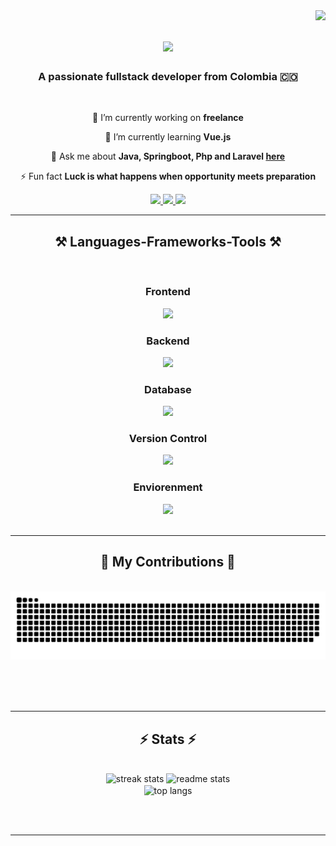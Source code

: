 <img align="right" src="https://visitor-badge.laobi.icu/badge?page_id=salesp07.salesp07" />

<h1 align="center">
    <img src="https://readme-typing-svg.herokuapp.com/?font=Righteous&size=35&center=true&vCenter=true&width=500&height=70&duration=4000&lines=Hello+universe!+👋;+I'm+Cristopher+Buitrago!;" />
</h1>

<h3 align="center">A passionate fullstack developer from Colombia 🇨🇴</h3>

<br/>

<div align="center">
 
🔭 I’m currently working on **freelance**
 
🌱 I’m currently learning **Vue.js**

💬 Ask me about **Java, Springboot, Php and Laravel [here](https://github.com/CristopherBuitrago)**

⚡ Fun fact **Luck is what happens when opportunity meets preparation**

 </div>
 
<div align="center"> 
  <a href="mailto:cristopherbuitrago0907@gmail.com">
    <img src="https://img.shields.io/badge/Gmail-333333?style=for-the-badge&logo=gmail&logoColor=red" />

  </a>
  <a href="www.linkedin.com/in/cristopher-buitrago-02b908304/" target="_blank">
    <img src="https://img.shields.io/badge/LinkedIn-0077B5? style=for-the-badge&logo=linkedin&logoColor=white" target="_blank" />
  </a>
  <a href="https://cristopher-dev-portfolio.netlify.app" target="_blank">
     <img src="https://img.shields.io/badge/Portfolio-FF5722?style=for-the-badge&logo=todoist&logoColor=white" target="_blank" /> <!-- sqlite, safari, google-chrome are other good icon options -->
  </a>
</div>

 <hr/>
 
<h2 align="center">⚒️ Languages-Frameworks-Tools ⚒️</h2>
<br/>
<div align="center">
    <h3>Frontend</h3>
    <img src="https://skillicons.dev/icons?i=html,css,javascript,react,vue,tailwind,bootstrap,figma" />
    <h3>Backend</h3>
    <img src="https://skillicons.dev/icons?i=java,spring,php,laravel" /><br>
    <h3>Database</h3>
    <img src="https://skillicons.dev/icons?i=mysql,postgres,sqlite" /><br>
    <h3>Version Control</h3>
    <img src="https://skillicons.dev/icons?i=git,github" /><br>
    <h3>Enviorenment</h3>
    <img src="https://skillicons.dev/icons?i=vscode" /><br>
        
</div>

<br/>
<hr/>

<div align="center">
  <h2>🐍 My Contributions 🐍</h2>
  <br>
  <img alt="a Python snake eating my contributions" src="https://raw.githubusercontent.com/salesp07/salesp07/output/github-contribution-grid-snake.svg" />
  
  <br/><br/><br/>
</div>

<hr/>

<h2 align="center">⚡ Stats ⚡</h2>
<br>
<div align=center>
  <img width=390 src="https://github-readme-streak-stats.herokuapp.com/?user=CristopherBuitrago&count_private=true&theme=react&border_radius=10" alt="streak stats"/>
  <img width=390 src="https://github-readme-stats.vercel.app/api?username=CristopherBuitrago&count_private=true&show_icons=true&theme=react&rank_icon=github&border_radius=10" alt="readme stats" />
  <br/>
  <img width=325 align="center" src="https://github-readme-stats.vercel.app/api/top-langs?username=CristopherBuitrago&hide=HTML&langs_count=8&layout=compact&theme=react&border_radius=10&size_weight=0.5&count_weight=0.5&exclude_repo=github-readme-stats" alt="top langs" />
</div>

<br/><br/>

<hr/>

<br/>
